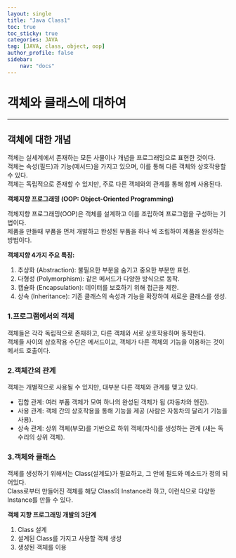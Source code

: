 ```yaml
---
layout: single
title: "Java Class1"
toc: true
toc_sticky: true
categories: JAVA
tag: [JAVA, class, object, oop]
author_profile: false
sidebar:
    nav: "docs"
---
```


# 객체와 클래스에 대하여
---

## 객체에 대한 개념

   객체는 실세계에서 존재하는 모든 사물이나 개념을 프로그래밍으로 표현한 것이다. <br/>
   객체는 속성(필드)과 기능(메서드)을 가지고 있으며, 이를 통해 다른 객체와 상호작용할 수 있다.<br/>
   객체는 독립적으로 존재할 수 있지만, 주로 다른 객체와의 관계를 통해 함께 사용된다.<br/>

**객체지향 프로그래밍 (OOP: Object-Oriented Programming)**

   객체지향 프로그래밍(OOP)은 객체를 설계하고 이를 조립하여 프로그램을 구성하는 기법이다.<br/>
   제품을 만들때 부품을 먼저 개발하고 완성된 부품을 하나 씩 조립하여 제품을 완성하는 방법이다.<br/>

**객체지향 4가지 주요 특징:**<br/>
   1. 추상화 (Abstraction): 불필요한 부분을 숨기고 중요한 부분만 표현.<br/>
   2. 다형성 (Polymorphism): 같은 메서드가 다양한 방식으로 동작.<br/>
   3. 캡슐화 (Encapsulation): 데이터를 보호하기 위해 접근을 제한.<br/>
   4. 상속 (Inheritance): 기존 클래스의 속성과 기능을 확장하여 새로운 클래스를 생성.<br/>

### 1.프로그램에서의 객체

   객체들은 각각 독립적으로 존재하고, 다른 객체와 서로 상호작용하며 동작한다. <br/>
   객체들 사이의 상호작용 수단은 메서드이고, 객체가 다른 객체의 기능을 이용하는 것이 메서드 호출이다.<br/>

### 2.객체간의 관계
   객체는 개별적으로 사용될 수 있지만, 대부분 다른 객체와 관계를 맺고 있다.<br/>
 * 집합 관계: 여러 부품 객체가 모여 하나의 완성된 객체가 됨 (자동차와 엔진).<br/>
 * 사용 관계: 객체 간의 상호작용을 통해 기능을 제공 (사람은 자동차의 달리기 기능을 사용).<br/>
 * 상속 관계: 상위 객체(부모)를 기반으로 하위 객체(자식)를 생성하는 관계 (새는 독수리의 상위 객체).<br/>

### 3.객체와 클래스

   객체를 생성하기 위해서는 Class(설계도)가 필요하고, 그 안에 필드와 메소드가 정의 되어있다.<br/>
   Class로부터 만들어진 객체를 해당 Class의 Instance라 하고, 이런식으로 다양한 Instance를 만들 수 있다.<br/>

**객체 지향 프로그래밍 개발의 3단계**<br/>
   1. Class  설계<br/>
   2. 설계된 Class를 가지고 사용할 객체 생성<br/>
   3. 생성된 객체를 이용<br/>